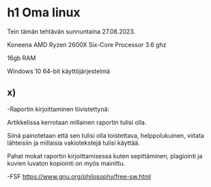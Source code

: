# h1 Oma linux

Tein tämän tehtävän sunnuntaina 27.08.2023. 

Koneena AMD Ryzen 2600X Six-Core Processor 3.6 ghz

16gb RAM

Windows 10 64-bit käyttöjärjestelmä

## x)

-Raportin kirjoittaminen tiivistettynä:

Artikkelissa kerrotaan millainen raportin tulisi olla. 

Siinä painotetaan että sen tulisi olla toistettava, helppolukuinen, viitata lähteisiin ja millaisia vakiotekstejä tulisi käyttää.

Pahat mokat raportin kirjoittamisessa kuten sepittäminen, plagiointi ja kuvien luvaton kopiointi on myös mainittu.


-FSF https://www.gnu.org/philosophy/free-sw.html

